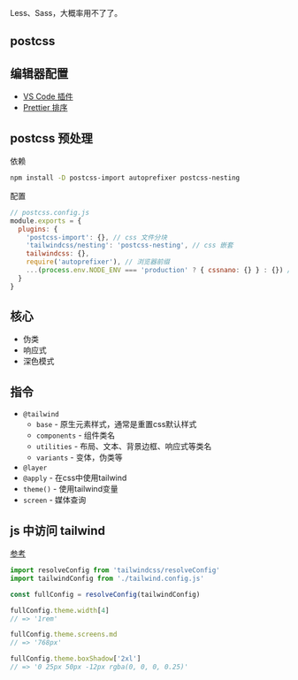 
Less、Sass，大概率用不了了。
## postcss


## 编辑器配置

- [VS Code 插件](https://marketplace.visualstudio.com/items?itemName=bradlc.vscode-tailwindcss)
- [Prettier 排序](https://tailwindcss.com/blog/automatic-class-sorting-with-prettier#how-classes-are-sorted)

## postcss 预处理

依赖

```bash
npm install -D postcss-import autoprefixer postcss-nesting
```

配置

```js
// postcss.config.js
module.exports = {
  plugins: {
    'postcss-import': {}, // css 文件分块
    'tailwindcss/nesting': 'postcss-nesting', // css 嵌套
    tailwindcss: {},
    require('autoprefixer'), // 浏览器前缀
    ...(process.env.NODE_ENV === 'production' ? { cssnano: {} } : {}) // 压缩
  }
}
```

## 核心

- 伪类
- 响应式
- 深色模式

## 指令

- `@tailwind`
	- `base` - 原生元素样式，通常是重置css默认样式
	- `components` - 组件类名
	- `utilities` - 布局、文本、背景边框、响应式等类名
	- `variants` - 变体，伪类等
- `@layer`
- `@apply` - 在css中使用tailwind
- `theme()` - 使用tailwind变量
- `screen` - 媒体查询

## js 中访问 tailwind

[参考](https://tailwindcss.com/docs/configuration#referencing-in-java-script)

```js
import resolveConfig from 'tailwindcss/resolveConfig'
import tailwindConfig from './tailwind.config.js'

const fullConfig = resolveConfig(tailwindConfig)

fullConfig.theme.width[4]
// => '1rem'

fullConfig.theme.screens.md
// => '768px'

fullConfig.theme.boxShadow['2xl']
// => '0 25px 50px -12px rgba(0, 0, 0, 0.25)'
```
